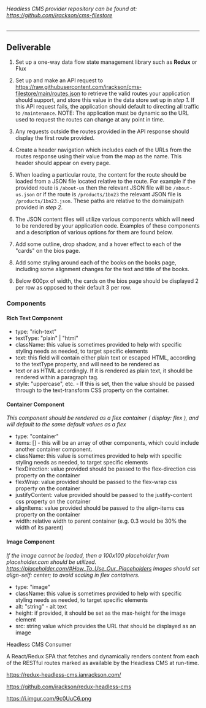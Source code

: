 ###### Headless CMS provider repository can be found at: <https://github.com/irackson/cms-filestore>

---

## Deliverable

1. Set up a one-way data flow state management library such as **Redux** or Flux

2. Set up and make an API request to <https://raw.githubusercontent.com/irackson/cms-filestore/main/routes.json> to retrieve the valid routes your application should support, and store this value in the data store set up in _step 1_. If this API request fails, the application should default to directing all traffic to `/maintenance`. NOTE: The application must be dynamic so the URL used to request the routes can change at any point in time.

3. Any requests outside the routes provided in the API response should display the first route provided.

4. Create a header navigation which includes each of the URLs from the routes response using their value from the map as the name. This header should appear on every page.

5. When loading a particular route, the content for the route should be loaded from a JSON file located relative to the route. For example if the provided route is `/about-us` then the relevant JSON file will be `/about-us.json` or if the route is `/products/1bn23` the relevant JSON file is `/products/1bn23.json`. These paths are relative to the domain/path provided in _step 2_.

6. The JSON content files will utilize various components which will need to be rendered by your application code. Examples of these components and a description of various options for them are found below.

7. Add some outline, drop shadow, and a hover effect to each of the "cards" on the bios page.

8. Add some styling around each of the books on the books page, including some alignment changes for the text and title of the books.

9. Below 600px of width, the cards on the bios page should be displayed 2 per row as opposed to their default 3 per row.

### Components

#### Rich Text Component

-   type: "rich-text"
-   textType: "plain" | "html"
-   className: this value is sometimes provided to help with specific styling needs as needed, to target specific elements
-   text: this field will contain either plain text or escaped HTML, according to the textType property, and will need to be rendered as
-   text or as HTML accordingly. If it is rendered as plain text, it should be rendered within a paragraph tag.
-   style: "uppercase", etc. - If this is set, then the value should be passed through to the text-transform CSS property on the container.

#### Container Component

_This component should be rendered as a flex container ( display: flex ), and will default to the same default values as a flex_

-   type: "container"
-   items: [] - this will be an array of other components, which could include another container component.
-   className: this value is sometimes provided to help with specific styling needs as needed, to target specific elements
-   flexDirection: value provided should be passed to the flex-direction css property on the container
-   flexWrap: value provided should be passed to the flex-wrap css property on the container
-   justifyContent: value provided should be passed to the justify-content css property on the container
-   alignItems: value provided should be passed to the align-items css property on the container
-   width: relative width to parent container (e.g. 0.3 would be 30% the width of its parent)

#### Image Component

_If the image cannot be loaded, then a 100x100 placeholder from placeholder.com should be utilized. <https://placeholder.com/#How_To_Use_Our_Placeholders> Images should set align-self: center; to avoid scaling in flex containers._

-   type: "image"
-   className: this value is sometimes provided to help with specific styling needs as needed, to target specific elements
-   alt: "string" - alt text
-   height: if provided, it should be set as the max-height for the image element
-   src: string value which provides the URL that should be displayed as an image

<!-- title -->

Headless CMS Consumer

<!-- description -->

A React/Redux SPA that fetches and dynamically renders content from each of the RESTful routes marked as available by the Headless CMS at run-time.

<!-- live url -->

<https://redux-headless-cms.ianrackson.com/>

<!-- repo url -->

<https://github.com/irackson/redux-headless-cms>

<!-- thumbnail -->

<https://i.imgur.com/9c0UuC6.png>

<!-- [![wakatime](https://wakatime.com/badge/github/irackson/redux-headless-cms.svg)](https://wakatime.com/badge/github/irackson/redux-headless-cms) -->
